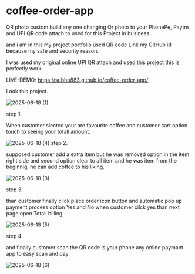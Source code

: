 # coffee-order-app


QR photo custom build any one changing Qr photo to your PhonePe, Paytm and UPI QR code attach to used for this Project in business .

and i am  in this my project portfolio used QR code Link my GitHub id because my safe and security reason.

I was used my original online UPI QR attach and used this project this is perfectly work.


LIVE-DEMO: https://subho883.github.io/coffee-order-app/



Look this project.

![2025-06-18 (1)](https://github.com/user-attachments/assets/f4819f93-f1da-4f01-bbef-744fd6ecabaa)

step 1.

When customer slected your are favourite coffee and customer cart option touch to seeing your totall amount.


![2025-06-18 (4)](https://github.com/user-attachments/assets/b2493b61-e861-4495-abbd-a6144945ba5c)
step 2.

supposed customer add a extra item but he was removed option in the item right side and second option clear to all item and he was item from the beginnig, he can add coffee to his liking.

![2025-06-18 (3)](https://github.com/user-attachments/assets/8fe95bc7-cda2-4c19-88d2-85176e307989)

step 3.

than customer finally click place order icon button and automatic pop up payment process option Yes and No when customer cilck yes  than next page open Totall billing 

![2025-06-18 (5)](https://github.com/user-attachments/assets/fb001b5a-9c6a-4ae7-ab9d-ab70b7677dc1)

step 4.

and finally customer scan the QR code is your phone any online paymant app to easy scan and pay

![2025-06-18 (6)](https://github.com/user-attachments/assets/fcd6b4c8-5805-4f01-b430-08696fe4986d)

